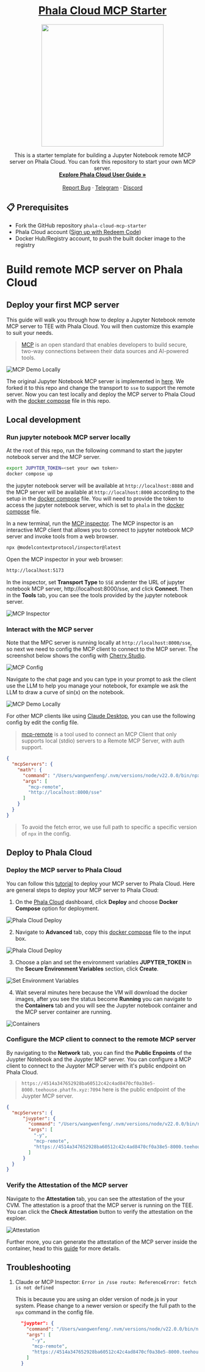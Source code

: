 <!--
  ~ Copyright (c) 2023-2024 Datalayer, Inc.
  ~
  ~ BSD 3-Clause License
-->

<div align="center">
  <a href="https://github.com/Phala-Network/phala-cloud-mcp-starter">
    <h1>Phala Cloud MCP Starter</h1>
  </a>
  <a href="https://cloud.phala.network/">
    <img height="320" src="imgs/banner.jpg" />
    <br />
  </a>
  <p align="center">
    This is a starter template for building a Jupyter Notebook remote MCP server on Phala Cloud. You can fork this repository to start your own MCP server.
    <br />
    <a href="https://phalanetwork.notion.site/Phala-Cloud-User-Guide-1700317e04a18018a98ed9ea39b02670"><strong>Explore Phala Cloud User Guide »</strong></a>
    <br />
    <br />
    <a href="https://github.com/Phala-Network/cloud-tee-starter-template/issues">Report Bug</a>
    ·
    <a href="https://t.me/+nbhjx1ADG9EyYmI9">Telegram</a>
    ·
    <a href="https://discord.gg/phala-network">Discord</a>
  </p>
</div>

## 📋 Prerequisites

- Fork the GitHub repository `phala-cloud-mcp-starter`
- Phala Cloud account ([Sign up with Redeem Code](https://cloud.phala.network/register?invite=WELCOME10))
- Docker Hub/Registry account, to push the built docker image to the registry

# Build remote MCP server on Phala Cloud

## Deploy your first MCP server

This guide will walk you through how to deploy a Jupyter Notebook remote MCP server to TEE with Phala Cloud. You will then customize this example to suit your needs.

> [MCP](https://www.anthropic.com/news/model-context-protocol) is an open standard that enables developers to build secure, two-way connections between their data sources and AI-powered tools.

![MCP Demo Locally](./imgs/mcp-demo-local.gif)

The original Jupyter Notebook MCP server is implemented in [here](https://github.com/datalayer-inc/jupyter_mcp_server). We forked it to this repo and change the transport to `sse` to support the remote server. Now you can test locally and deploy the MCP server to Phala Cloud with the [docker compose](docker-compose.yml) file in this repo.

## Local development

### Run jupyter notebook MCP server locally

At the root of this repo, run the following command to start the jupyter notebook server and the MCP server.

```bash
export JUPYTER_TOKEN=<set your own token>
docker compose up
```

the jupyter notebook server will be available at `http://localhost:8888` and the MCP server will be available at `http://localhost:8000` according to the setup in the [docker compose](docker-compose.yml) file. You will need to provide the token to access the jupyter notebook server, which is set to `phala` in the [docker compose](docker-compose.yml) file.

In a new terminal, run the [MCP inspector](https://github.com/modelcontextprotocol/inspector). The MCP inspector is an interactive MCP client that allows you to connect to jupyter notebook MCP server and invoke tools from a web browser.

```bash
npx @modelcontextprotocol/inspector@latest
```

Open the MCP inspector in your web browser:

```bash
http://localhost:5173
```

In the inspector, set **Transport Type** to `SSE` andenter the URL of jupyter notebook MCP server, http://localhost:8000/sse, and click **Connect**. Then in the **Tools** tab, you can see the tools provided by the jupyter notebook server.

![MCP Inspector](./imgs/inspector.png)

### Interact with the MCP server

Note that the MPC server is running locally at `http://localhost:8000/sse`, so next we need to config the MCP client to connect to the MCP server. The screenshot below shows the config with [Cherry Studio](https://docs.cherry-ai.com/en-us).

![MCP Config](./imgs/cherry-studio-config.png)

Navigate to the chat page and you can type in your prompt to ask the client use the LLM to help you manage your notebook, for example we ask the LLM to draw a curve of sin(x) on the notebook.

![MCP Demo Locally](./imgs/mcp-demo-local.gif)

For other MCP clients like using [Claude Desktop](https://claude.ai/download), you can use the following config by edit the config file.

> [mcp-remote](https://www.npmjs.com/package/mcp-remote) is a tool used to connect an MCP Client that only supports local (stdio) servers to a Remote MCP Server, with auth support.

```json
{
  "mcpServers": {
    "math": {
      "command": "/Users/wangwenfeng/.nvm/versions/node/v22.0.0/bin/npx",
      "args": [
        "mcp-remote",
        "http://localhost:8000/sse"
      ]
    }
  }
}
```

> To avoid the fetch error, we use full path to specific a specific version of `npx` in the config.

## Deploy to Phala Cloud

### Deploy the MCP server to Phala Cloud

You can follow this [tutorial](https://github.com/Phala-Network/phala-cloud-docs/blob/main/docs/deploy-to-phala-cloud.md) to deploy your MCP server to Phala Cloud. Here are general steps to deploy your MCP server to Phala Cloud:

1. On the [Phala Cloud](https://phala.network/cloud) dashboard, click **Deploy** and choose **Docker Compose** option for deployment.

![Phala Cloud Deploy](./imgs/choose-docker-deploy.png)

2. Navigate to **Advanced** tab, copy this [docker compose](docker-compose.yml) file to the input box.

![Phala Cloud Deploy](./imgs/copy-docker-compse.png)

3. Choose a plan and set the environment variables **JUPYTER_TOKEN** in the **Secure Environment Variables** section, click **Create**.

![Set Environment Variables](./imgs/set-env.png)

4. Wait several minutes here because the VM will download the docker images, after you see the status become **Running** you can navigate to the **Containers** tab and you will see the Jupyter notebook container and the MCP server container are running.

![Containers](./imgs/dashboard-container.png)

### Configure the MCP client to connect to the remote MCP server

By navigating to the **Network** tab, you can find the **Public Enpoints** of the Juypter Notebook and the Juypter MCP server. You can configure a MCP client to connect to the Juypter MCP server with it's public endpoint on Phala Cloud.

> `https://4514a347652928ba60512c42c4ad8470cf0a38e5-8000.teehouse.phatfn.xyz:7094` here is the public endpoint of the Juypter MCP server.

```json
{
  "mcpServers": {
      "juypter": {
        "command": "/Users/wangwenfeng/.nvm/versions/node/v22.0.0/bin/npx",
        "args": [
          "-y",
          "mcp-remote",
          "https://4514a347652928ba60512c42c4ad8470cf0a38e5-8000.teehouse.phatfn.xyz:7094/sse"
        ]
      }
  }
}
```

### Verify the Attestation of the MCP server

Navigate to the **Attestation** tab, you can see the attestation of the your CVM. The attestation is a proof that the MCP server is running on the TEE. You can click the **Check Attestation** button to verify the attestation on the exploer.

![Attestation](./imgs/mcp-attestation.png)

Further more, you can generate the attestation of the MCP server inside the container, head to this [guide](https://docs.phala.network/phala-cloud/migration/generate-ra-report) for more details.

## Troubleshooting

1. Claude or MCP Inspector: `Error in /sse route: ReferenceError: fetch is not defined`

    This is because you are using an older version of node.js in your system. Please change to a newer version or specify the full path to the `npx` command in the config file.
    ```json
      "juypter": {
        "command": "/Users/wangwenfeng/.nvm/versions/node/v22.0.0/bin/npx",
        "args": [
          "-y",
          "mcp-remote",
          "https://4514a347652928ba60512c42c4ad8470cf0a38e5-8000.teehouse.phatfn.xyz:7094/sse"
        ]
      }
    ```
